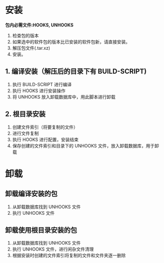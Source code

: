 # 安装
**包内必需文件:HOOKS, UNHOOKS**
1. 检查包的版本
2. 如果选中的软件包的版本比已安装的软件包新，请直接安装。
3. 解压包文件(.tar.xz)
4. 安装。
  
## 1. 编译安装（解压后的目录下有 BUILD-SCRIPT)
1. 执行 BUILD-SCRIPT 进行编译
2. 执行 HOOKS 进行安装操作
3. 将 UNHOOKS 放入卸载数据库中，用此脚本进行卸载
  
## 2. 根目录安装
1. 创建文件索引（将要复制的文件）
2. 进行文件复制
3. 执行 HOOKS 进行配置，安装结束
4. 保存创建的文件索引和目录下的 UNHOOKS 文件，放入卸载数据库，用于卸载
  
# 卸载
## 卸载编译安装的包
1. 从卸载数据库找到 UNHOOKS 文件
2. 执行 UNHOOKS 文件

## 卸载使用根目录安装的包
1. 从卸载数据库找到 UNHOOKS 文件
2. 执行 UNHOOKS 文件，进行闲杂文件清理
3. 根据安装时创建的文件索引将复制的文件和文件夹逐一删除

